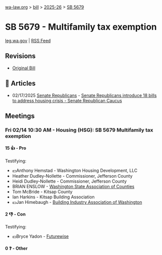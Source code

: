 [wa-law.org](/) > [bill](/bill/) > [2025-26](/bill/2025-26/) > [SB 5679](/bill/2025-26/sb/5679/)

# SB 5679 - Multifamily tax exemption
[leg.wa.gov](https://app.leg.wa.gov/billsummary?BillNumber=5679&Year=2025&Initiative=false) | [RSS Feed](./rss.xml)

## Revisions
* [Original Bill](1/)

## 📰 Articles
* 02/17/2025 [Senate Republicans](/org/senate_republicans/) - [Senate Republicans introduce 18 bills to address housing crisis - Senate Republican Caucus](https://src.wastateleg.org/blog/senate-republicans-introduce-18-bills-address-housing-crisis/#:~:text=SB%205679)

## Meetings
### Fri 02/14 10:30 AM - Housing (HSG): SB 5679 Multifamily tax exemption
#### 15 👍 - Pro
Testifying:
* 💵Anthony Hemstad - Washington Housing Development, LLC
* Heather Dudley-Nollette - Commissioner, Jefferson County
* Heidi Dudley-Nollette - Commissioner, Jefferson County
* BRIAN ENSLOW - [Washington State Association of Counties](/org/washington_state_association_of_counties/)
* Tom McBride - Kitsap County
* Ian Harkins - Kitsap Building Association
* 💵Jan Himebaugh - [Building Industry Association of Washington](/org/building_industry_association_of_washington/)

#### 2 👎 - Con
Testifying:
* 💵Bryce Yadon - [Futurewise](/org/futurewise/)

#### 0 ❓ - Other
